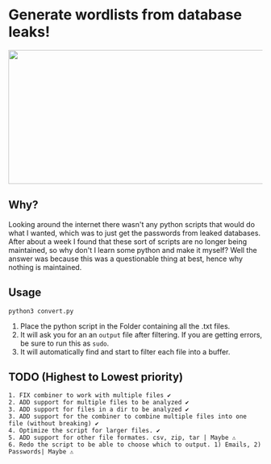 # Generate wordlists from database leaks!

<p align="center">
  <img width="536" height="266" src="https://i.imgur.com/NTf2PJ4.png">
</p>

## Why?
Looking around the internet there wasn't any python scripts that would do what I wanted, which was to just get the passwords from leaked databases.
After about a week I found that these sort of scripts are no longer being maintained, so why don't I learn some python and make it myself? Well the answer was because this was a questionable thing at best, hence why nothing is maintained.  


## Usage
```
python3 convert.py
```
1. Place the python script in the Folder containing all the .txt files. 
2. It will ask you for an an ```output``` file after filtering. If you are getting errors, be sure to run this as ```sudo```. 
3. It will automatically find and start to filter each file into a buffer.

## TODO (Highest to Lowest priority)
```
1. FIX combiner to work with multiple files ✔️
2. ADD support for multiple files to be analyzed ✔️
3. ADD support for files in a dir to be analyzed ✔️
3. ADD support for the combiner to combine multiple files into one file (without breaking) ✔️
4. Optimize the script for larger files. ✔️
5. ADD support for other file formates. csv, zip, tar | Maybe ⚠️ 
6. Redo the script to be able to choose which to output. 1) Emails, 2) Passwords| Maybe ⚠️
```
